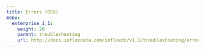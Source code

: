 ```yaml
---
title: Errors (OSS)
menu:
  enterprise_1_1:
    weight: 20
    parent: troubleshooting
    url: http://docs.influxdata.com/influxdb/v1.1/troubleshooting/errors/
---
```

